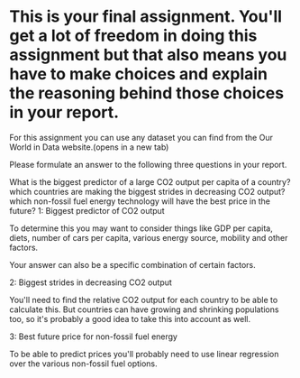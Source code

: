 # This is your final assignment. You'll get a lot of freedom in doing this assignment but that also means you have to make choices and explain the reasoning behind those choices in your report.

For this assignment you can use any dataset you can find from the Our World in Data website.(opens in a new tab)

Please formulate an answer to the following three questions in your report.

What is the biggest predictor of a large CO2 output per capita of a country?
which countries are making the biggest strides in decreasing CO2 output?
which non-fossil fuel energy technology will have the best price in the future?
1: Biggest predictor of CO2 output

To determine this you may want to consider things like GDP per capita, diets, number of cars per capita, various energy source, mobility and other factors.

Your answer can also be a specific combination of certain factors.

2: Biggest strides in decreasing CO2 output

You'll need to find the relative CO2 output for each country to be able to calculate this. But countries can have growing and shrinking populations too, so it's probably a good idea to take this into account as well.

3: Best future price for non-fossil fuel energy

To be able to predict prices you'll probably need to use linear regression over the various non-fossil fuel options.
